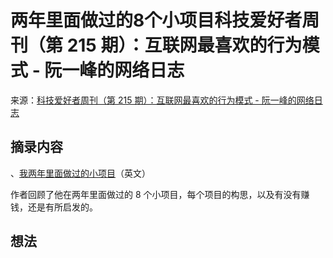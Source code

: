 # 两年里面做过的8个小项目科技爱好者周刊（第 215 期）：互联网最喜欢的行为模式 - 阮一峰的网络日志
来源：[科技爱好者周刊（第 215 期）：互联网最喜欢的行为模式 - 阮一峰的网络日志](https://www.ruanyifeng.com/blog/2022/07/weekly-issue-215.html)

## 摘录内容

、[我两年里面做过的小项目](https://tinyprojects.dev/posts/i_spent_two_years_launching_tiny_projects)（英文）

作者回顾了他在两年里面做过的 8 个小项目，每个项目的构思，以及有没有赚钱，还是有所启发的。

## 想法
